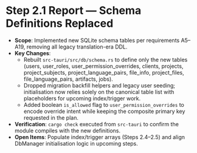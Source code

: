 # Step 2.1 Report — Schema Definitions Replaced

- **Scope**: Implemented new SQLite schema tables per requirements A5–A19, removing all legacy translation-era DDL.
- **Key Changes**:
  - Rebuilt `src-tauri/src/db/schema.rs` to define only the new tables (users, user_roles, user_permission_overrides, clients, projects, project_subjects, project_language_pairs, file_info, project_files, file_language_pairs, artifacts, jobs).
  - Dropped migration backfill helpers and legacy user seeding; initialisation now relies solely on the canonical table list with placeholders for upcoming index/trigger work.
  - Added boolean `is_allowed` flag to `user_permission_overrides` to encode override intent while keeping the composite primary key requested in the plan.
- **Verification**: `cargo check` executed from `src-tauri` to confirm the module compiles with the new definitions.
- **Open Items**: Populate index/trigger arrays (Steps 2.4–2.5) and align DbManager initialisation logic in upcoming steps.
